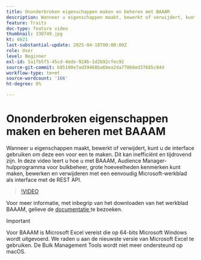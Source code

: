 ```yaml
---
title: Ononderbroken eigenschappen maken en beheren met BAAAM
description: Wanneer u eigenschappen maakt, bewerkt of verwijdert, kunt u de interface gebruiken om deze een voor een te maken. Dit kan inefficiënt en tijdrovend zijn. In deze video leert u hoe u met BAAAM, Audience Manager-hulpprogramma voor bulkbeheer, grote hoeveelheden kenmerken kunt maken, bewerken en verwijderen met een eenvoudig Microsoft-werkblad als interface met de REST API.
feature: Traits
doc-type: feature video
thumbnail: 330749.jpg
kt: 6621
last-substantial-update: 2025-04-18T00:00:00Z
role: User
level: Beginner
exl-id: 5a1fb5f5-45cd-4ede-924b-1d2b92cfec92
source-git-commit: b85100e7ad39468ba6bea2da77068ed37685c84d
workflow-type: tm+mt
source-wordcount: '166'
ht-degree: 0%

---
```


# Ononderbroken eigenschappen maken en beheren met BAAAM

Wanneer u eigenschappen maakt, bewerkt of verwijdert, kunt u de interface gebruiken om deze een voor een te maken. Dit kan inefficiënt en tijdrovend zijn. In deze video leert u hoe u met BAAAM, Audience Manager-hulpprogramma voor bulkbeheer, grote hoeveelheden kenmerken kunt maken, bewerken en verwijderen met een eenvoudig Microsoft-werkblad als interface met de REST API.

>[!VIDEO](https://video.tv.adobe.com/v/330749/?quality=12&learn=on)

Voor meer informatie, met inbegrip van het downloaden van het werkblad BAAAM, gelieve de [ documentatie ](https://experienceleague.adobe.com/docs/audience-manager/user-guide/reference/bulk-management-tools/bulk-management-intro.html?lang=en#reference) te bezoeken.

>[!IMPORTANT]
>
>Voor BAAAM is Microsoft Excel vereist die op 64-bits Microsoft Windows wordt uitgevoerd. We raden u aan de nieuwste versie van Microsoft Excel te gebruiken. De Bulk Management Tools wordt niet meer ondersteund op macOS.
